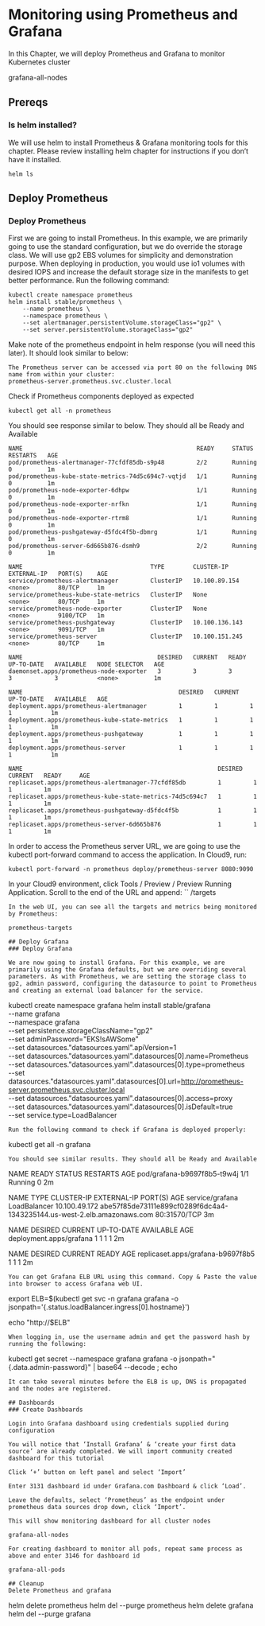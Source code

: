 # Monitoring using Prometheus and Grafana

In this Chapter, we will deploy Prometheus and Grafana to monitor Kubernetes cluster

grafana-all-nodes

## Prereqs
### Is helm installed?

We will use helm to install Prometheus & Grafana monitoring tools for this chapter. Please review installing helm chapter for instructions if you don’t have it installed.
```
helm ls
```

## Deploy Prometheus
### Deploy Prometheus

First we are going to install Prometheus. In this example, we are primarily going to use the standard configuration, but we do override the storage class. We will use gp2 EBS volumes for simplicity and demonstration purpose. When deploying in production, you would use io1 volumes with desired IOPS and increase the default storage size in the manifests to get better performance. Run the following command:
```
kubectl create namespace prometheus
helm install stable/prometheus \
    --name prometheus \
    --namespace prometheus \
    --set alertmanager.persistentVolume.storageClass="gp2" \
    --set server.persistentVolume.storageClass="gp2"
```
Make note of the prometheus endpoint in helm response (you will need this later). It should look similar to below:
```
The Prometheus server can be accessed via port 80 on the following DNS name from within your cluster:
prometheus-server.prometheus.svc.cluster.local
```
Check if Prometheus components deployed as expected
```
kubectl get all -n prometheus
```
You should see response similar to below. They should all be Ready and Available
```
NAME                                                 READY     STATUS    RESTARTS   AGE
pod/prometheus-alertmanager-77cfdf85db-s9p48         2/2       Running   0          1m
pod/prometheus-kube-state-metrics-74d5c694c7-vqtjd   1/1       Running   0          1m
pod/prometheus-node-exporter-6dhpw                   1/1       Running   0          1m
pod/prometheus-node-exporter-nrfkn                   1/1       Running   0          1m
pod/prometheus-node-exporter-rtrm8                   1/1       Running   0          1m
pod/prometheus-pushgateway-d5fdc4f5b-dbmrg           1/1       Running   0          1m
pod/prometheus-server-6d665b876-dsmh9                2/2       Running   0          1m

NAME                                    TYPE        CLUSTER-IP       EXTERNAL-IP   PORT(S)    AGE
service/prometheus-alertmanager         ClusterIP   10.100.89.154    <none>        80/TCP     1m
service/prometheus-kube-state-metrics   ClusterIP   None             <none>        80/TCP     1m
service/prometheus-node-exporter        ClusterIP   None             <none>        9100/TCP   1m
service/prometheus-pushgateway          ClusterIP   10.100.136.143   <none>        9091/TCP   1m
service/prometheus-server               ClusterIP   10.100.151.245   <none>        80/TCP     1m

NAME                                      DESIRED   CURRENT   READY     UP-TO-DATE   AVAILABLE   NODE SELECTOR   AGE
daemonset.apps/prometheus-node-exporter   3         3         3         3            3           <none>          1m

NAME                                            DESIRED   CURRENT   UP-TO-DATE   AVAILABLE   AGE
deployment.apps/prometheus-alertmanager         1         1         1            1           1m
deployment.apps/prometheus-kube-state-metrics   1         1         1            1           1m
deployment.apps/prometheus-pushgateway          1         1         1            1           1m
deployment.apps/prometheus-server               1         1         1            1           1m

NAME                                                       DESIRED   CURRENT   READY     AGE
replicaset.apps/prometheus-alertmanager-77cfdf85db         1         1         1         1m
replicaset.apps/prometheus-kube-state-metrics-74d5c694c7   1         1         1         1m
replicaset.apps/prometheus-pushgateway-d5fdc4f5b           1         1         1         1m
replicaset.apps/prometheus-server-6d665b876                1         1         1         1m
```
In order to access the Prometheus server URL, we are going to use the kubectl port-forward command to access the application. In Cloud9, run:
```
kubectl port-forward -n prometheus deploy/prometheus-server 8080:9090
```
In your Cloud9 environment, click Tools / Preview / Preview Running Application. Scroll to the end of the URL and append:
``
/targets
```
In the web UI, you can see all the targets and metrics being monitored by Prometheus:

prometheus-targets

## Deploy Grafana
### Deploy Grafana

We are now going to install Grafana. For this example, we are primarily using the Grafana defaults, but we are overriding several parameters. As with Prometheus, we are setting the storage class to gp2, admin password, configuring the datasource to point to Prometheus and creating an external load balancer for the service.
```
kubectl create namespace grafana
helm install stable/grafana \
    --name grafana \
    --namespace grafana \
    --set persistence.storageClassName="gp2" \
    --set adminPassword="EKS!sAWSome" \
    --set datasources."datasources\.yaml".apiVersion=1 \
    --set datasources."datasources\.yaml".datasources[0].name=Prometheus \
    --set datasources."datasources\.yaml".datasources[0].type=prometheus \
    --set datasources."datasources\.yaml".datasources[0].url=http://prometheus-server.prometheus.svc.cluster.local \
    --set datasources."datasources\.yaml".datasources[0].access=proxy \
    --set datasources."datasources\.yaml".datasources[0].isDefault=true \
    --set service.type=LoadBalancer
```
Run the following command to check if Grafana is deployed properly:
```
kubectl get all -n grafana
```
You should see similar results. They should all be Ready and Available
```
NAME                          READY     STATUS    RESTARTS   AGE
pod/grafana-b9697f8b5-t9w4j   1/1       Running   0          2m

NAME              TYPE           CLUSTER-IP       EXTERNAL-IP                                                               PORT(S)        AGE
service/grafana   LoadBalancer   10.100.49.172   abe57f85de73111e899cf0289f6dc4a4-1343235144.us-west-2.elb.amazonaws.com   80:31570/TCP   3m


NAME                      DESIRED   CURRENT   UP-TO-DATE   AVAILABLE   AGE
deployment.apps/grafana   1         1         1            1           2m

NAME                                DESIRED   CURRENT   READY     AGE
replicaset.apps/grafana-b9697f8b5   1         1         1         2m
```
You can get Grafana ELB URL using this command. Copy & Paste the value into browser to access Grafana web UI.
```
export ELB=$(kubectl get svc -n grafana grafana -o jsonpath='{.status.loadBalancer.ingress[0].hostname}')

echo "http://$ELB"
```
When logging in, use the username admin and get the password hash by running the following:
```
kubectl get secret --namespace grafana grafana -o jsonpath="{.data.admin-password}" | base64 --decode ; echo
```
It can take several minutes before the ELB is up, DNS is propagated and the nodes are registered.

## Dashboards
### Create Dashboards

Login into Grafana dashboard using credentials supplied during configuration

You will notice that ‘Install Grafana’ & ‘create your first data source’ are already completed. We will import community created dashboard for this tutorial

Click ‘+’ button on left panel and select ‘Import’

Enter 3131 dashboard id under Grafana.com Dashboard & click ‘Load’.

Leave the defaults, select ‘Prometheus’ as the endpoint under prometheus data sources drop down, click ‘Import’.

This will show monitoring dashboard for all cluster nodes

grafana-all-nodes

For creating dashboard to monitor all pods, repeat same process as above and enter 3146 for dashboard id

grafana-all-pods

## Cleanup
Delete Prometheus and grafana
```
helm delete prometheus
helm del --purge prometheus
helm delete grafana
helm del --purge grafana
```